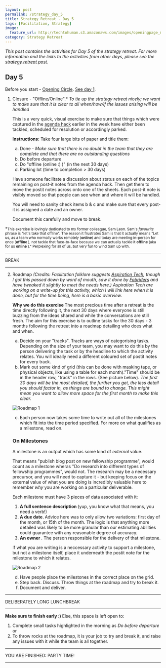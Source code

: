 ```yaml
---
layout: post
permalink: /strategy_day_5
title: Strategy Retreat - Day 5 
tags: [Facilitation, Strategy]
image: 
  feature_url: http://techtohuman.s3.amazonaws.com/images/openingpage_montage.jpeg
category: Strategy Retreat
---
```


<em>This post contains the activities for Day 5 of the strategy retreat. For more information and the links to the activities from other days, please see the [strategy retreat post](http://techtohuman.com/strategy_retreat/).</em> 

## Day 5

Before you start - <a href="http://facilitation.aspirationtech.org/index.php?title=Facilitation:Opening_Circle" target="_blank">Opening Circle</a>. <a href="http://techtohuman.com/strategy_day_1">See day 1</a>. 

<ol> 
	<li>Closure - "Offline/Online".&#42; <em>To tie up the strategy retreat nicely; we want to make sure that it is clear to all when/how/if the issues arising will be handled</em> <p>This is a very quick, visual exercise to make sure that things which were captured in the <a href="http://techtohuman.com/strategy_day_1/#output1">agenda hack</a> earlier in the week have either been tackled, scheduled for resolution or accordingly parked. </p>
	<p><strong>Instructions:</strong> Take four large bits of paper and title them: 
		<ol type="a">
			<li> Done - <em>Make sure that there is no doubt in the team that they are complete and that there are no outstanding questions</em> </li> 
			<li> Do before departure </li> 
			<li> Do "offline (online :) )" (in the next 30 days)</li> 
			<li> Parking lot (time to completion > 30 days)</li> 
		</ol> </p>
	Have someone facilitate a discussion about status on each of the topics remaining on post-it notes from the agenda hack. Then get them to move the postit notes across onto one of the sheets. Each post-it note is visibly moved so that people can see when and where it will be handled. <p>
You will need to sanity check items b & c and make sure that every post-it is assigned a date and an owner. </p>
Document this carefully and move to break.</li>
</ol> 



&#42;<small>This exercise is lovingly dedicated to my former colleague, Sam Leon. Sam's <em>favourite</em> phrase is "let's take that offline". The reason it frustrates Sam is that it actually means "Let us, as a team who normally works remotely (<strong>online</strong>) and today are meeting in-person for once (<strong>offline </strong>), not tackle that face-to-face because we can actually tackle it <strong>offline </strong> (aka for us <strong> online</strong> )." Perplexing for all of us, but very fun to wind Sam up with.  </small>


* * *
BREAK 

* * *

<ol start="2">
 <li> Roadmap <em>(Credits: Facilitation folklore suggests <a href="https://aspirationtech.org/">Aspiration Tech</a>, though I got this passed down by word of mouth, saw it done by <a href="http://www.fabriders.net/">Fabriders</a> and have tweaked it slightly to meet the needs here.) Aspiration Tech are working on a write-up for this activity, which I will link here when it is done, but for the time being, here is a basic overview. </em>
 	<p><strong> Why we do this exercise </strong>The most precious time after a retreat is the time directly following it, the next 30 days where everyone is still buzzing from the ideas shared and while the conversations are still fresh. The aim for this exercise is to outline tasks for the 30 days - 3 months following the retreat into a roadmap detailing who does what and when. </p> 

<ol type="a">
	<li> Decide on your "tracks". Tracks are ways of categorising tasks. Depending on the size of your team, you may want to do this by the person delivering the task or by the headline to which the activity relates. You will ideally need a different coloured set of postit notes for every track. </li>
	<li> Mark out some kind of grid (this can be done with masking tape, or physical objects, like using a table for each month)."Time" should be in the header row, "track" in the rows. (See picture below). <em>The first 30 days will be the most detailed, the further you get, the less detail you should factor in, as things are bound to change. This might mean you want to allow more space for the first month to make this clear. </em></li> 

</oL>
<p>
<img src="http://techtohuman.s3.amazonaws.com/images/roadmap_1.PNG" alt="Roadmap 1">
</p>
<ol type="a" start="3">
	<li><p>Each person now takes some time to write out all of the milestones which fit into the time period specified. For more on what qualifies as a milestone, read on.</p></li>
</ol>	

<p>
<div class="well"> 
	<h3>On Milestones</h3> 

A milestone is an output which has some kind of <em>external</em> value. 

<p>That means "publish blog post on new fellowship programme", would count as a milestone wheras "Do research into different types of fellowship programmes", would not. The research may be a necessary precursor, and you will need to capture it - but keeping focus on the external value of what you are doing is incredibly valuable here to remember <em>why</em> you are working on a particular deliverable. </p> 

Each milestone must have 3 pieces of data associated with it: 

<ol>
	<li> <strong> A full sentence description </strong> (yup, you know what that means, you need a verb!) </li> 
	<li> <strong> A due date. </strong>  Advice here was to only allow two variations: first day of the month, or 15th of the month. The logic is that anything more detailed was likely to be more granular than our estimating abilities could guarantee with any reasonable degree of accuracy. </li> 
	<li> <strong> An owner </strong>. The person responsible for the delivery of that milestone.</li> 
</ol> 

If what you are writing is a neccessary activity to support a milestone, but not a milestone itself, place it underneath the  postit note for the milestone to which it relates. 

</div> 
</p>
<p>
<img src="http://techtohuman.s3.amazonaws.com/images/roadmap_2.PNG" alt="Roadmap 2">
</p>

<ol type="a" start="4">
	<li>Have people place the milestones in the correct place on the grid. </li>
	<li> Step back. Discuss. Throw things at the roadmap and try to break it. </li> 
	<li> Document and deliver. </li> 
</ol> 

 </li> 

</ol> 

* * *

DELIBERATELY LONG LUNCHBREAK 

* * *

<strong> Make sure to finish early :) </strong> Else, this space is left open to:

1. Complete small tasks highlighted in the morning as <em> Do before departure </em> or 
2. To throw rocks at the roadmap, it is your job to try and break it, and raise any issues with it while the team is all together.  


* * *
YOU ARE FINISHED: PARTY TIME! 

* * *